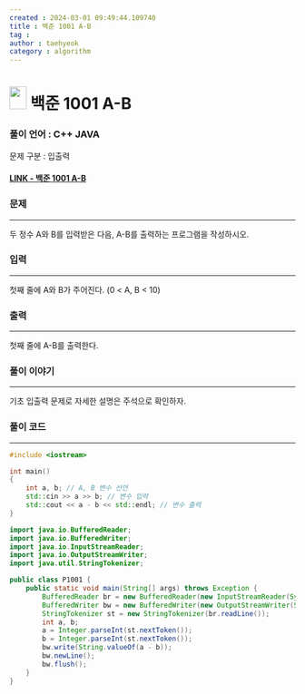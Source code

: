 ```yaml
---
created : 2024-03-01 09:49:44.109740
title : 백준 1001 A-B
tag : 
author : taehyeok
category : algorithm
---
```

# <img src="https://d2gd6pc034wcta.cloudfront.net/tier/1.svg" width="30" height="40"> 백준 1001 A-B

### 풀이 언어 : C++ JAVA

문제 구분 : 입출력
#### [LINK - 백준 1001 A-B](https://www.acmicpc.net/problem/1001)

### 문제

<hr>

두 정수 A와 B를 입력받은 다음, A-B를 출력하는 프로그램을 작성하시오.

### 입력

<hr>

첫째 줄에 A와 B가 주어진다. (0 < A, B < 10)


### 출력

<hr>

첫째 줄에 A-B를 출력한다.

### 풀이 이야기

<hr>

기초 입출력 문제로 자세한 설명은 주석으로 확인하자.

### 풀이 코드

<hr>


``` c++
#include <iostream>

int main()
{
    int a, b; // A, B 변수 선언
    std::cin >> a >> b; // 변수 입력
    std::cout << a - b << std::endl; // 변수 출력
}
```
```java
import java.io.BufferedReader;
import java.io.BufferedWriter;
import java.io.InputStreamReader;
import java.io.OutputStreamWriter;
import java.util.StringTokenizer;

public class P1001 {
    public static void main(String[] args) throws Exception {
        BufferedReader br = new BufferedReader(new InputStreamReader(System.in));
        BufferedWriter bw = new BufferedWriter(new OutputStreamWriter(System.out));
        StringTokenizer st = new StringTokenizer(br.readLine());
        int a, b;
        a = Integer.parseInt(st.nextToken());
        b = Integer.parseInt(st.nextToken());
        bw.write(String.valueOf(a - b));
        bw.newLine();
        bw.flush();
    }
}
```
